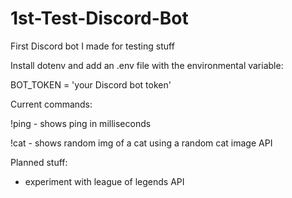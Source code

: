 # 1st-Test-Discord-Bot
First Discord bot I made for testing stuff

Install dotenv and add an .env file with the environmental variable:

BOT_TOKEN = 'your Discord bot token'

Current commands:

!ping - shows ping in milliseconds

!cat - shows random img of a cat using a random cat image API

Planned stuff:
  - experiment with league of legends API

